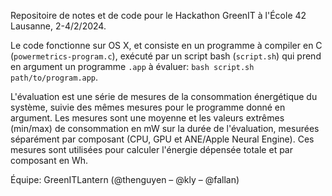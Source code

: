 Repositoire de notes et de code pour le Hackathon GreenIT à l'École 42 Lausanne, 2-4/2/2024.

Le code fonctionne sur OS X, et consiste en un programme à compiler en C (`powermetrics-program.c`), exécuté par un script bash (`script.sh`) qui prend en argument un programme `.app` à évaluer: `bash script.sh path/to/program.app`. 

L'évaluation est une série de mesures de la consommation énergétique du système, suivie des mêmes mesures pour le programme donné en argument. Les mesures sont une moyenne et les valeurs extrêmes (min/max) de consommation en mW sur la durée de l'évaluation, mesurées séparément par composant (CPU, GPU et ANE/Apple Neural Engine). Ces mesures sont utilisées pour calculer l'énergie dépensée totale et par composant en Wh.

Équipe: GreenITLantern (@thenguyen – @kly – @fallan)
